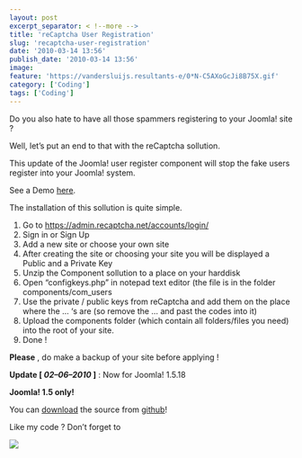 ```yaml
---
layout: post
excerpt_separator: < !--more -->
title: 'reCaptcha User Registration'
slug: 'recaptcha-user-registration'
date: '2010-03-14 13:56'
publish_date: '2010-03-14 13:56'
image:
feature: 'https://vandersluijs.resultants-e/0*N-C5AXoGcJi8B75X.gif'
category: ['Coding']
tags: ['Coding']
---
```

Do you also hate to have all those spammers registering to your Joomla! site ?

Well, let’s put an end to that with the reCaptcha sollution.

This update of the Joomla! user register component will stop the fake users
register into your Joomla! system.

See a Demo
[here](http://demos.gebruikmaar.nl/joomla/index.php?option=com_user&view=register).

The installation of this sollution is quite simple.

  1. Go to <https://admin.recaptcha.net/accounts/login/>
  2. Sign in or Sign Up
  3. Add a new site or choose your own site
  4. After creating the site or choosing your site you will be displayed a Public and a Private Key
  5. Unzip the Component sollution to a place on your harddisk
  6. Open “configkeys.php” in notepad text editor (the file is in the folder components/com_users
  7. Use the private / public keys from reCaptcha and add them on the place where the … ‘s are (so remove the … and past the codes into it)
  8. Upload the components folder (which contain all folders/files you need) into the root of your site.
  9. Done !

 **Please** , do make a backup of your site before applying !

 **Update [ _02–06–2010_ ]** : Now for Joomla! 1.5.18

 **Joomla! 1.5 only!**  
  
You can [download](https://github.com/tvdsluijs/Joomla-recaptcha-users) the
source from [github](https://github.com/tvdsluijs/Joomla-recaptcha-users)!  
  
Like my code ? Don’t forget to

![](https://vandersluijs.resultants-e/0*N-C5AXoGcJi8B75X.gif)

